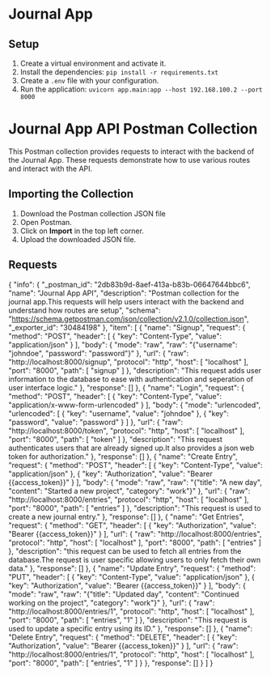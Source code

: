 # Journal App

## Setup

1. Create a virtual environment and activate it.
2. Install the dependencies: `pip install -r requirements.txt`
3. Create a `.env` file with your configuration.
4. Run the application: `uvicorn app.main:app --host 192.168.100.2 --port 8000`


# Journal App API Postman Collection

This Postman collection provides requests to interact with the backend of the Journal App. These requests demonstrate how to use various routes and interact with the API.

## Importing the Collection

1. Download the Postman collection JSON file 
2. Open Postman.
3. Click on **Import** in the top left corner.
4. Upload the downloaded JSON file.

## Requests

{
	"info": {
		"_postman_id": "2db83b9d-8aef-413a-b83b-06647644bbc6",
		"name": "Journal App API",
		"description": "Postman collection for the journal app.This requests will help users interact with the backend and understand how routes are setup",
		"schema": "https://schema.getpostman.com/json/collection/v2.1.0/collection.json",
		"_exporter_id": "30484198"
	},
	"item": [
		{
			"name": "Signup",
			"request": {
				"method": "POST",
				"header": [
					{
						"key": "Content-Type",
						"value": "application/json"
					}
				],
				"body": {
					"mode": "raw",
					"raw": "{\"username\": \"johndoe\", \"password\": \"password\"}"
				},
				"url": {
					"raw": "http://localhost:8000/signup",
					"protocol": "http",
					"host": [
						"localhost"
					],
					"port": "8000",
					"path": [
						"signup"
					]
				},
				"description": "This request adds user information to the database to ease with authentication and seperation of user interface logic."
			},
			"response": []
		},
		{
			"name": "Login",
			"request": {
				"method": "POST",
				"header": [
					{
						"key": "Content-Type",
						"value": "application/x-www-form-urlencoded"
					}
				],
				"body": {
					"mode": "urlencoded",
					"urlencoded": [
						{
							"key": "username",
							"value": "johndoe"
						},
						{
							"key": "password",
							"value": "password"
						}
					]
				},
				"url": {
					"raw": "http://localhost:8000/token",
					"protocol": "http",
					"host": [
						"localhost"
					],
					"port": "8000",
					"path": [
						"token"
					]
				},
				"description": "This request authenticates users that are already signed up.It also provides a json web token for authorization."
			},
			"response": []
		},
		{
			"name": "Create Entry",
			"request": {
				"method": "POST",
				"header": [
					{
						"key": "Content-Type",
						"value": "application/json"
					},
					{
						"key": "Authorization",
						"value": "Bearer {{access_token}}"
					}
				],
				"body": {
					"mode": "raw",
					"raw": "{\"title\": \"A new day\", \"content\": \"Started a new project\", \"category\": \"work\"}"
				},
				"url": {
					"raw": "http://localhost:8000/entries",
					"protocol": "http",
					"host": [
						"localhost"
					],
					"port": "8000",
					"path": [
						"entries"
					]
				},
				"description": "This request is used to create a new journal entry."
			},
			"response": []
		},
		{
			"name": "Get Entries",
			"request": {
				"method": "GET",
				"header": [
					{
						"key": "Authorization",
						"value": "Bearer {{access_token}}"
					}
				],
				"url": {
					"raw": "http://localhost:8000/entries",
					"protocol": "http",
					"host": [
						"localhost"
					],
					"port": "8000",
					"path": [
						"entries"
					]
				},
				"description": "this request can be used to fetch all entries from the database.The request is user specific allowing users to only fetch their own data."
			},
			"response": []
		},
		{
			"name": "Update Entry",
			"request": {
				"method": "PUT",
				"header": [
					{
						"key": "Content-Type",
						"value": "application/json"
					},
					{
						"key": "Authorization",
						"value": "Bearer {{access_token}}"
					}
				],
				"body": {
					"mode": "raw",
					"raw": "{\"title\": \"Updated day\", \"content\": \"Continued working on the project\", \"category\": \"work\"}"
				},
				"url": {
					"raw": "http://localhost:8000/entries/1",
					"protocol": "http",
					"host": [
						"localhost"
					],
					"port": "8000",
					"path": [
						"entries",
						"1"
					]
				},
				"description": "This request is used to update a specific entry using its ID."
			},
			"response": []
		},
		{
			"name": "Delete Entry",
			"request": {
				"method": "DELETE",
				"header": [
					{
						"key": "Authorization",
						"value": "Bearer {{access_token}}"
					}
				],
				"url": {
					"raw": "http://localhost:8000/entries/1",
					"protocol": "http",
					"host": [
						"localhost"
					],
					"port": "8000",
					"path": [
						"entries",
						"1"
					]
				}
			},
			"response": []
		}
	]
}
